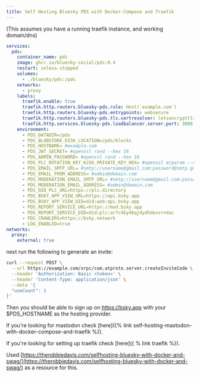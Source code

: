 ```yaml
---
title: Self Hosting Bluesky PDS with Docker-Compose and Traefik
---
```


(This assumes you have a running traefik instance, and working domain/dns)


```docker-compose.yml
services:
  pds:
    container_name: pds
    image: ghcr.io/bluesky-social/pds:0.4
    restart: unless-stopped
    volumes:
      - ./bluesky/pds:/pds
    networks:
      - proxy
    labels:
      traefik.enable: true
      traefik.http.routers.bluesky-pds.rule: Host(`example.com`)
      traefik.http.routers.bluesky-pds.entrypoints: websecure
      traefik.http.routers.bluesky-pds.tls.certresolver: letsencrypttls
      traefik.http.services.bluesky-pds.loadbalancer.server.port: 3000
    environment:
      - PDS_DATADIR=/pds
      - PDS_BLOBSTORE_DISK_LOCATION=/pds/blocks
      - PDS_HOSTNAME= #example.com
      - PDS_JWT_SECRET= #openssl rand --hex 16
      - PDS_ADMIN_PASSWORD= #openssl rand --hex 16
      - PDS_PLC_ROTATION_KEY_K256_PRIVATE_KEY_HEX= #openssl ecparam --name secp256k1 --genkey --noout --outform DER | tail --bytes=+8 | head --bytes=32 | xxd --plain --cols 32
      - PDS_EMAIL_SMTP_URL= #smtp://username@gmail.com:password@smtp.gmail.com:587
      - PDS_EMAIL_FROM_ADDRESS= #admin@domain.com
      - PDS_MODERATION_EMAIL_SMTP_URL= #smtp://username@gmail.com:password@smtp.gmail.com:587
      - PDS_MODERATION_EMAIL_ADDRESS= #admin@domain.com
      - PDS_DID_PLC_URL=https://plc.directory
      - PDS_BSKY_APP_VIEW_URL=https://api.bsky.app
      - PDS_BSKY_APP_VIEW_DID=did:web:api.bsky.app
      - PDS_REPORT_SERVICE_URL=https://mod.bsky.app
      - PDS_REPORT_SERVICE_DID=did:plc:ar7c4by46qjdydhdevvrndac
      - PDS_CRAWLERS=https://bsky.network
      - LOG_ENABLED=true
networks:
  proxy:
    external: true
```

next run the following to generate an invite:

```bash
curl --request POST \
  --url https://example.com/xrpc/com.atproto.server.createInviteCode \
  --header 'Authorization: Basic <token>' \
  --header 'Content-Type: application/json' \
  --data '{
  "useCount": 1
}'
```

Then you should be able to sign up on https://bsky.app with your $PDS_HOSTNAME as the hosting provider.

If you're looking for mastodon check [here]({% link self-hosting-mastodon-with-docker-compose-and-traefik %}).

If you're looking for setting up traefik check [here]({ % link traefik %}).


Used [https://therobbiedavis.com/selfhosting-bluesky-with-docker-and-swag/](https://therobbiedavis.com/selfhosting-bluesky-with-docker-and-swag/) as a resource for this.